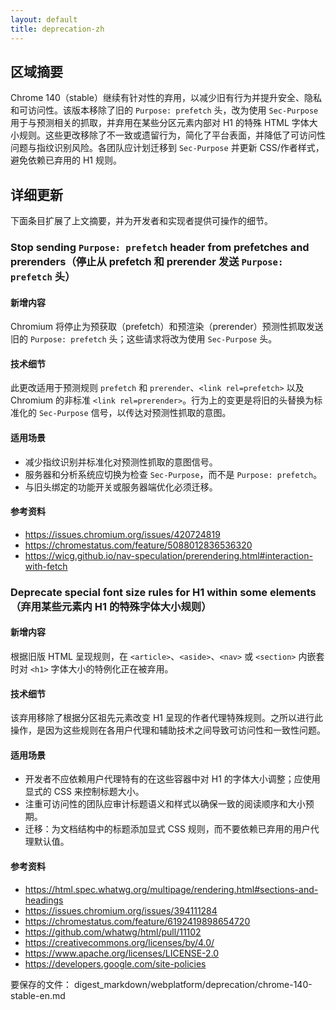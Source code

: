 ```yaml
---
layout: default
title: deprecation-zh
---
```


## 区域摘要

Chrome 140（stable）继续有针对性的弃用，以减少旧有行为并提升安全、隐私和可访问性。该版本移除了旧的 `Purpose: prefetch` 头，改为使用 `Sec-Purpose` 用于与预测相关的抓取，并弃用在某些分区元素内部对 H1 的特殊 HTML 字体大小规则。这些更改移除了不一致或遗留行为，简化了平台表面，并降低了可访问性问题与指纹识别风险。各团队应计划迁移到 `Sec-Purpose` 并更新 CSS/作者样式，避免依赖已弃用的 H1 规则。

## 详细更新

下面条目扩展了上文摘要，并为开发者和实现者提供可操作的细节。

### Stop sending `Purpose: prefetch` header from prefetches and prerenders（停止从 prefetch 和 prerender 发送 `Purpose: prefetch` 头）

#### 新增内容
Chromium 将停止为预获取（prefetch）和预渲染（prerender）预测性抓取发送旧的 `Purpose: prefetch` 头；这些请求将改为使用 `Sec-Purpose` 头。

#### 技术细节
此更改适用于预测规则 `prefetch` 和 `prerender`、`<link rel=prefetch>` 以及 Chromium 的非标准 `<link rel=prerender>`。行为上的变更是将旧的头替换为标准化的 `Sec-Purpose` 信号，以传达对预测性抓取的意图。

#### 适用场景
- 减少指纹识别并标准化对预测性抓取的意图信号。
- 服务器和分析系统应切换为检查 `Sec-Purpose`，而不是 `Purpose: prefetch`。
- 与旧头绑定的功能开关或服务器端优化必须迁移。

#### 参考资料
- https://issues.chromium.org/issues/420724819
- https://chromestatus.com/feature/5088012836536320
- https://wicg.github.io/nav-speculation/prerendering.html#interaction-with-fetch

### Deprecate special font size rules for H1 within some elements（弃用某些元素内 H1 的特殊字体大小规则）

#### 新增内容
根据旧版 HTML 呈现规则，在 `<article>`、`<aside>`、`<nav>` 或 `<section>` 内嵌套时对 `<h1>` 字体大小的特例化正在被弃用。

#### 技术细节
该弃用移除了根据分区祖先元素改变 H1 呈现的作者代理特殊规则。之所以进行此操作，是因为这些规则在各用户代理和辅助技术之间导致可访问性和一致性问题。

#### 适用场景
- 开发者不应依赖用户代理特有的在这些容器中对 H1 的字体大小调整；应使用显式的 CSS 来控制标题大小。
- 注重可访问性的团队应审计标题语义和样式以确保一致的阅读顺序和大小预期。
- 迁移：为文档结构中的标题添加显式 CSS 规则，而不要依赖已弃用的用户代理默认值。

#### 参考资料
- https://html.spec.whatwg.org/multipage/rendering.html#sections-and-headings
- https://issues.chromium.org/issues/394111284
- https://chromestatus.com/feature/6192419898654720
- https://github.com/whatwg/html/pull/11102
- https://creativecommons.org/licenses/by/4.0/
- https://www.apache.org/licenses/LICENSE-2.0
- https://developers.google.com/site-policies

要保存的文件： digest_markdown/webplatform/deprecation/chrome-140-stable-en.md
